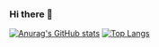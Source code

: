 ### Hi there 👋
[![Anurag's GitHub stats](https://github-readme-stats.vercel.app/api?username=oeduardopereira)](https://github.com/anuraghazra/github-readme-stats)
[![Top Langs](https://github-readme-stats.vercel.app/api/top-langs/?username=oeduardopereira&layout=donut-vertical)](https://github.com/anuraghazra/github-readme-stats)
